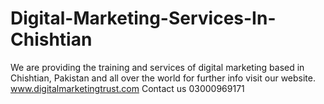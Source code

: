 # Digital-Marketing-Services-In-Chishtian
We are providing the training and services of digital marketing based in Chishtian, Pakistan and all over the world for further info visit our website. www.digitalmarketingtrust.com Contact us 03000969171    

